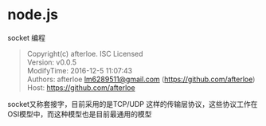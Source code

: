 # node.js
socket 编程

> Copyright(c) afterloe. ISC Licensed  
> Version: v0.0.5  
> ModifyTime: 2016-12-5 11:07:43  
> Authors:
    afterloe <lm6289511@gmail.com> (https://github.com/afterloe)  
> Host:
    https://github.com/afterloe  

socket又称套接字，目前采用的是TCP/UDP 这样的传输层协议，这些协议工作在OSI模型中，而这种模型也是目前最通用的模型
